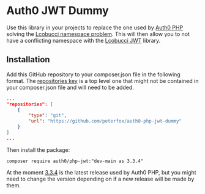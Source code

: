 # Auth0 JWT Dummy

Use this library in your projects to replace the one used by [Auth0 PHP](https://github.com/auth0/auth0-PHP) solving the [Lcobucci namespace problem](https://github.com/auth0/auth0-PHP/issues?q=lcobucci%2Fjwt). This will then allow
you to not have a conflicting namespace with the [Lcobucci JWT](https://github.com/lcobucci/jwt) library.

## Installation

Add this GitHub repository to your composer.json file in the following format.
The [repositories key](https://getcomposer.org/doc/05-repositories.md#vcs) is a top level one that might not be contained in your composer.json
file and will need to be added.

```json
...
"repositories": [
    {
        "type": "git",
        "url": "https://github.com/peterfox/auth0-php-jwt-dummy"
    }
]
...
```

Then install the package:

```shell
composer require auth0/php-jwt:"dev-main as 3.3.4"
```

At the moment [3.3.4](https://github.com/auth0/php-jwt/tree/3.3.4) is the latest release used by Auth0 PHP, but you might need to change
the version depending on if a new release will be made by them.